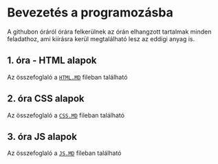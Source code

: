 # Bevezetés a programozásba

A githubon óráról órára felkerülnek az órán elhangzott tartalmak minden feladathoz, ami kiírásra kerül megtalálható lesz az eddigi anyag is.

## 1. óra - HTML alapok

Az összefoglaló a [`HTML.MD`](HTML.md) fileban található

## 2. óra CSS alapok

Az összefoglaló a [`CSS.MD`](CSS.md) fileban található

## 3. óra JS alapok

Az összefoglaló a [`JS.MD`](JS.md) fileban található

